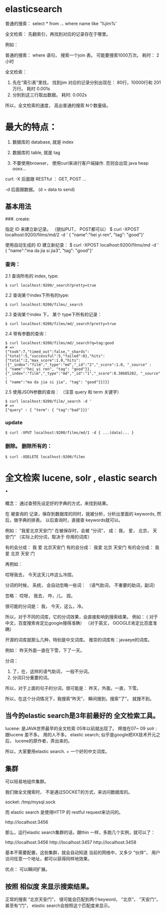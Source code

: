 # elasticsearch


普通的搜索：  select * from ... where name like  '%jim%'

全文检索： 先翻索引，再找到对应的记录存在于哪里。

例如：

普通的搜索： where 语句， 搜索一个join 表。 可能要搜索1000万次。 耗时： 2小时

全文检索：

1. 先在“索引表”里找， 找到jim  对应的记录分别出现在： 80行，10000行和  201万行。  耗时 0.001s
2. 分别到这三行取出数据。 耗时: 0.002s

所以，全文检索的速度， 高出普通的搜索 N个数量级。

# 最大的特点：

1. 数据库的 database, 就是  index

2. 数据库的 table,  就是 tag

3. 不要使用browser， 使用curl来进行客户端操作.  否则会出现 java heap ooxx...

curl:  -X 后面跟 RESTful ：  GET, POST ...

-d 后面跟数据。 (d = data to send)

## 基本用法


###. create:

指定 ID 来建立新记录。 （貌似PUT， POST都可以）
$ curl -XPOST localhost:9200/films/md/2 -d '
{ "name":"hei yi ren", "tag": "good"}'

使用自动生成的 ID 建立新纪录：
$ curl -XPOST localhost:9200/films/md -d '
{ "name":"ma da jia si jia3", "tag": "good"}'

### 查询：
2.1 查询所有的 index, type:
```
$ curl localhost:9200/_search?pretty=true
```

2.2 查询某个index下所有的type:
```
$ curl localhost:9200/films/_search
```

2.3 查询某个index 下， 某个 type下所有的记录：
```
$ curl localhost:9200/films/md/_search?pretty=true
```

2.4 带有参数的查询：
```
$ curl localhost:9200/films/md/_search?q=tag:good
# =>
{"took":7,"timed_out":false,"_shards":{"total":5,"successful":5,"failed":0},"hits":{"total":2,"max_score":1.0,"hits":[{"_index":"film","_type":"md","_id":"2","_score":1.0, "_source" :
{ "name":"hei yi ren", "tag": "good"}},{"_index":"film","_type":"md","_id":"1","_score":0.30685282, "_source" :
{ "name":"ma da jia si jia", "tag": "good"}}]}}
```

2.5 使用JSON参数的查询： （注意 query 和 term 关键字）
```
$ curl localhost:9200/film/_search -d '
# =>
{"query" : { "term": { "tag":"bad"}}}'
```

### update
```
$ curl -XPUT localhost:9200/films/md/1 -d { ...(data)... }
```

### 删除。 删除所有的：
```
$ curl -XDELETE localhost:9200/films
```




# 全文检索  lucene, solr , elastic search .

概念： 通过查预先设定好的字典的方式，来找到结果。

在 被查询的 记录，保存到数据库的同时，就被分析，分析出里面的 keywords, 然后，做字典的排表。
以后查询时，直接查 keywords就可以。

例如： ”我爱北京天安门“
在被保存时，会被 “分词”， 成： 我， 爱， 北京， 天安门“ （实际上的分词，取决于  你用的词库）

有的会分成： 我 爱 北京天安门
有的会分成：  我爱   北京   天安门
有的会分成：  我 爱 北京 天安 门

再例如：

哎呀我去， 今天这天儿咋这么冷捏。

分词的时候， 系统， 会自动忽略一些词： （语气助词， 不重要的助词，副词）

忽略： 哎呀， 我去， 咋，儿， 捏。

很可能的分词是：  我， 今天，这么，冷。

所以，对于不同的词库，它的分词效果，会直接影响到搜索结果。 例如：
(  对于中文，百度搜索肯定比google搜得准确）
（对于英文， GOOGLE肯定比百度准确）

开源的词库就那么几种，特别是中文词库。 推崇的词库有：javaeye的词库。

例如： 昨天外面一直在下雪，下了一天。

分词：
1. 了，在，这样的语气助词， 一般不分词。
2. 分词只分重要的词。

所以，对于上面的句子的分词，很可能是： 昨天，外面，一直，下雪。

所以，在这个分词情况下，我搜索“昨天”， 瞬间搜到，搜索“了”， 就搜不到。

## 当今的elastic search是3年前最好的 全文检索工具。

lucene: 是JAVA世界最早的全文检索   05年以前就出现了。 辉煌在07~ 09
solr : 跟lucene 差不多。 用的人不多。
elastic search; 似乎是google把XX技术开元之后， lucene的原作者，弄出来的。

所以，大家要用elastic search. + 一个好的中文词库。

##  集群
可以轻易地组件集群。

我们做全文搜索时， 不是通过SOCKET的方式，来访问数据库的。

  socket: /tmp/mysql.sock

而 elastic search 是使用HTTP 的 restful request来访问的。

  http://localhost:3456

那么，运行elastic search集群的话，跟thin 一样，多跑几个实例，就可以了：

  http://localhost:3456
  http://localhost:3457
  http://localhost:3458

基本不需要配置，这些集群，就会自动知道 当前的网络中，又多少 “伙伴”， 用户访问任意一个地址，都可以获得同样地效果。

优点： 可以瞬间扩展。

## 按照 相似度 来显示搜索结果。

正常的搜索 “北京天安门“， 很可能会匹配到两个keyword， ”北京“， ”天安门“， 甚至有“门”，
elastic search会按照这个匹配度来显示。

